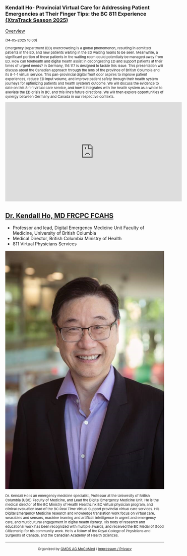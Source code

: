### Kendall Ho- Provincial Virtual Care for Addressing Patient Emergencies at Their Finger Tips: the BC 811 Experience [(XtraTrack Season 2025)](/2025/XtraTracksOverview)

[Overview](/2025/XtraTracksOverview)

<p style="font-size:11px">(14-05-2025 16:00)</p>

<p style="font-size:11px">Emergency Department (ED) overcrowding is a global phenomenon, resulting in admitted patients in the ED, and new patients waiting in the ED waiting rooms to be seen. Meanwhile, a significant portion of these patients in the waiting room could potentially be managed away from ED. How can telehealth and digital health assist in decongesting ED and support patients at their times of urgent needs? In Germany, 116 117 is designed to tackle this issue. This presentation will discuss about the Canadian approach through the lens of the province of British Columbia and its 8-1-1 virtual service. This pan-provincial digital front door aspires to improve patient experiences, reduce ED input volume, and improve patient safety through their health system journeys for optimizing patients and health system’s outcome. We will discuss the evidence to date on this 8-1-1 virtual care service, and how it integrates with the health system as a whole to alleviate the ED crisis in BC, and this line’s future directions. We will then explore opportunities of synergy between Germany and Canada in our respective contexts.</p>

<center><iframe width="560" height="315" src="https://www.youtube.com/embed/s0ugz2SA2-s?si=mwWrf_QQ75skDWSi&amp;start=5" title="YouTube video player" frameborder="0" allow="accelerometer; autoplay; clipboard-write; encrypted-media; gyroscope; picture-in-picture; web-share" referrerpolicy="strict-origin-when-cross-origin" allowfullscreen></iframe></center>

<!-- [Register now](/2024/XtraTrackOverview) to secure your spot in the lectures and receive a calendar invitation including the access link.-->

<!-- [Join Us Life](/2024/XtraTrackOverview) to secure your spot in the lectures and receive a calendar invitation including the access link.-->

## [Dr. Kendall Ho, MD FRCPC FCAHS](http://digem.med.ubc.ca/)
* Professor and lead, Digital Emergency Medicine Unit Faculty of Medicine, University of British Columbia
* Medical Director, British Columbia Ministry of Health 
* 811 Virtual Physicians Services

<img src="/images/2025/Kendall_Ho.jpg?raw=true"/>

<p style="font-size:11px">Dr. Kendall Ho is an emergency medicine specialist, Professor at the University of British Columbia (UBC) Faculty of Medicine, and Lead the Digital Emergency Medicine Unit. He is the medical director of the BC Ministry of Health HealthLink BC virtual physician program, and clinical evaluation lead of the BC Real Time Virtual Support provincial virtual care services. His Digital Emergency Medicine research and knowledge translation work focus on virtual care, wearables and sensors, machine learning and artificial intelligence in urgent and emergency care, and multicultural engagement in digital health literacy. His body of research and educational work has been recognized with multiple awards, and received the BC Medal of Good Citizenship for his community work. He is a fellow of the Royal College of Physicians and Surgeons of Canada, and the Canadian Academy of Health Sciences.</p>

<!-- second speaker-->
<!--<img src="/images/??/USER.jpg?raw=true"/>

<p style="font-size:11px">CV</p>-->

---
<center><p style="font-size:11px">Organized by <a href="http://mocomed.de">GMDS AG MoCoMed</a> / <a href="/imprint">Impressum / Privacy</a></p></center>